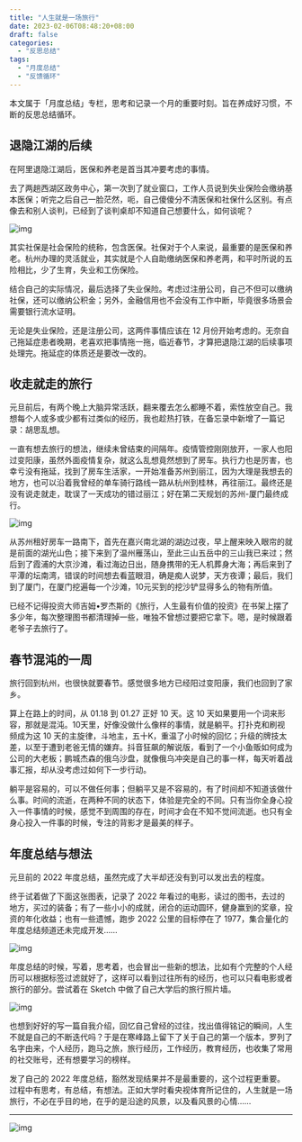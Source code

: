 ```yaml
---
title: "人生就是一场旅行"
date: 2023-02-06T08:48:20+08:00
draft: false
categories:
  - "反思总结"
tags:
  - "月度总结"
  - "反馈循环"
---
```


本文属于「月度总结」专栏，思考和记录一个月的重要时刻。旨在养成好习惯，不断的反思总结循环。

## 退隐江湖的后续

在阿里退隐江湖后，医保和养老是首当其冲要考虑的事情。

去了两趟西湖区政务中心，第一次到了就业窗口，工作人员说到失业保险会缴纳基本医保；听完之后自己一脸茫然，呃，自己傻傻分不清医保和社保什么区别。有点像去和别人谈判，已经到了谈判桌却不知道自己想要什么，如何谈呢？

![img](https://cdn.nlark.com/yuque/0/2023/png/177619/1675665529070-7dba2f86-e15d-4deb-b2f6-792e2999c379.png)

其实社保是社会保险的统称，包含医保。社保对于个人来说，最重要的是医保和养老。杭州办理的灵活就业，其实就是个人自助缴纳医保和养老两，和平时所说的五险相比，少了生育，失业和工伤保险。

结合自己的实际情况，最后选择了失业保险。考虑过注册公司，自己不但可以缴纳社保，还可以缴纳公积金；另外，金融信用也不会没有工作中断，毕竟很多场景会需要银行流水证明。

无论是失业保险，还是注册公司，这两件事情应该在 12 月份开始考虑的。无奈自己拖延症患者晚期，老喜欢把事情拖一拖，临近春节，才算把退隐江湖的后续事项处理完。拖延症的体质还是要改一改的。

## 收走就走的旅行

元旦前后，有两个晚上大脑异常活跃，翻来覆去怎么都睡不着，索性放空自己。我想每个人或多或少都有过类似的经历，我也趁热打铁，在备忘录中新增了一篇记录：胡思乱想。

一直有想去旅行的想法，继续未曾结束的间隔年。疫情管控刚刚放开，一家人也阳过变阳康，虽然外面疫情复杂，就这么乱想竟然想到了房车。执行力也是厉害，也幸亏没有拖延，找到了房车生活家，一开始准备苏州到丽江，因为大理是我想去的地方，也可以沿着我曾经的单车骑行路线一路从杭州到桂林，再往丽江。最终还是没有说走就走，耽误了一天成功的错过丽江；好在第二天规划的苏州-厦门最终成行。

![img](https://cdn.nlark.com/yuque/0/2023/png/177619/1675666297642-6387d7a7-fc2a-4dbb-9765-5cac98f02989.png)

从苏州租好房车一路南下，首先在嘉兴南北湖的湖边过夜，早上醒来映入眼帘的就是前面的湖光山色；接下来到了温州雁荡山，至此三山五岳中的三山我已来过；然后到了霞浦的大京沙滩，看过海边日出，随身携带的无人机葬身大海；再后来到了平潭的坛南湾，错误的时间想去看蓝眼泪，确是痴人说梦，天方夜谭；最后，我们到了厦门，在厦门挖遍每一个沙滩，10元买到的挖沙铲显得多么的物有所值。

已经不记得投资大师吉姆•罗杰斯的《旅行，人生最有价值的投资》在书架上摆了多少年，每次整理图书都清理掉一些，唯独不曾想过要把它拿下。嗯，是时候跟着老爷子去旅行了。

## 春节混沌的一周

旅行回到杭州，也很快就要春节。感觉很多地方已经阳过变阳康，我们也回到了家乡。

算上在路上的时间，从 01.18 到 01.27 正好 10 天。这 10 天如果要用一个词来形容，那就是混沌。10天里，好像没做什么像样的事情，就是躺平。打扑克和刷视频成为这 10 天的主旋律，斗地主，五十K，重温了小时候的回忆；升级的牌技太差，以至于遭到老爸无情的嫌弃。抖音狂飙的解说版，看到了一个小鱼贩如何成为公司的大老板；鹏城杰森的俄乌沙盘，就像俄乌冲突是自己的事一样，每天听着战事汇报，却从没考虑过如何下一步行动。

躺平是容易的，可以不做任何事；但躺平又是不容易的，有了时间却不知道该做什么事。时间的流逝，在两种不同的状态下，体验是完全的不同。只有当你全身心投入一件事情的时候，感觉不到周围的存在，时间才会在不知不觉间流逝。也只有全身心投入一件事的时候，专注的背影才是最美的样子。

## 年度总结与想法

元旦前的 2022 年度总结，虽然完成了大半却还没有到可以发出去的程度。

终于试着做了下面这张图表，记录了 2022 年看过的电影，读过的图书，去过的地方，买过的装备；有了一些小小的成就，闭合的运动圆环，健身赢到的奖章，投资的年化收益；也有一些遗憾，跑步 2022 公里的目标停在了 1977，集合量化的年度总结频道还未完成开发……

![img](https://cdn.nlark.com/yuque/0/2023/jpeg/177619/1675653557157-b400dfec-ebe8-45fd-a78f-9c4939812e1c.jpeg)

年度总结的时候，写着，思考着，也会冒出一些新的想法，比如有个完整的个人经历可以根据标签过滤就好了，这样可以看到过往所有的经历，也可以只看电影或者旅行的部分。尝试着在 Sketch 中做了自己大学后的旅行照片墙。

![img](https://cdn.nlark.com/yuque/0/2023/png/177619/1675655961460-ded441df-72ce-4909-8519-fabec3db0202.png)

也想到好好的写一篇自我介绍，回忆自己曾经的过往，找出值得铭记的瞬间，人生不就是自己的不断迭代吗？于是在寒峰路上留下了关于自己的第一个版本，罗列了名字由来，个人经历，跑马之旅，旅行经历，工作经历，教育经历，也收集了常用的社交账号，还有想要学习的榜样。

发了自己的 2022 年度总结，豁然发现结果并不是最重要的，这个过程更重要。过程中有思考，有总结，有想法。正如大学时看央视体育所记住的，人生就是一场旅行，不必在乎目的地，在乎的是沿途的风景，以及看风景的心情……



---



![img](https://cdn.nlark.com/yuque/0/2023/png/177619/1675648031452-24cbd8b3-cb62-4a91-aa7f-fdc4c6d8b2c4.png)
